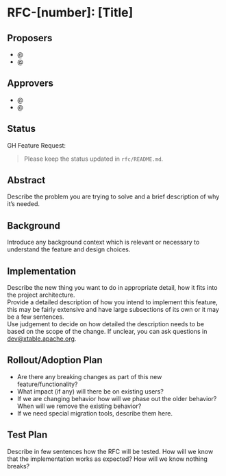 <!--
  Licensed to the Apache Software Foundation (ASF) under one or more
  contributor license agreements.  See the NOTICE file distributed with
  this work for additional information regarding copyright ownership.
  The ASF licenses this file to You under the Apache License, Version 2.0
  (the "License"); you may not use this file except in compliance with
  the License.  You may obtain a copy of the License at

       http://www.apache.org/licenses/LICENSE-2.0

  Unless required by applicable law or agreed to in writing, software
  distributed under the License is distributed on an "AS IS" BASIS,
  WITHOUT WARRANTIES OR CONDITIONS OF ANY KIND, either express or implied.
  See the License for the specific language governing permissions and
  limitations under the License.
-->
# RFC-[number]: [Title]

## Proposers

- @<proposer1 github username>
- @<proposer2 github username>

## Approvers
- @<approver1 github username>
- @<approver2 github username>

## Status

GH Feature Request: <link to umbrella JIRA>

> Please keep the status updated in `rfc/README.md`.

## Abstract

Describe the problem you are trying to solve and a brief description of why it’s needed.

## Background
Introduce any background context which is relevant or necessary to understand the feature and design choices.

## Implementation
Describe the new thing you want to do in appropriate detail, how it fits into the project architecture.<br>
Provide a detailed description of how you intend to implement this feature, this may be fairly extensive and have large subsections of its own or it may be a few sentences.<br>
Use judgement to decide on how detailed the description needs to be based on the scope of the change. If unclear, you can ask questions in dev@xtable.apache.org.

## Rollout/Adoption Plan

- Are there any breaking changes as part of this new feature/functionality?
- What impact (if any) will there be on existing users?
- If we are changing behavior how will we phase out the older behavior? When will we remove the existing behavior? 
- If we need special migration tools, describe them here.

## Test Plan

Describe in few sentences how the RFC will be tested. How will we know that the implementation works as expected? How will we know nothing breaks?
